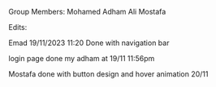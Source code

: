 Group Members:
Mohamed
Adham
Ali
Mostafa

Edits:

Emad 19/11/2023 11:20 Done with navigation bar

login page done my adham at 19/11 11:56pm

Mostafa done with button design and hover animation 20/11
